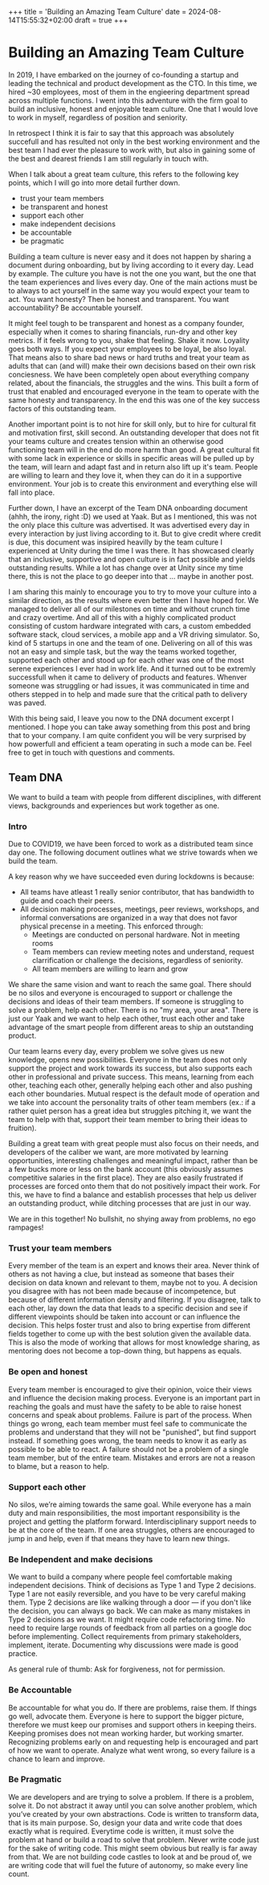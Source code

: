 +++
title = 'Building an Amazing Team Culture'
date = 2024-08-14T15:55:32+02:00
draft = true
+++

# Building an Amazing Team Culture

In 2019, I have embarked on the journey of co-founding a startup and leading the technical and product development as the CTO. In this time, we hired ~30 employees, most of them in the engieering department spread across multiple functions. I went into this adventure with the firm goal to build an inclusive, honest and enjoyable team culture. One that I would love to work in myself, regardless of position and seniority.

In retrospect I think it is fair to say that this approach was absolutely succefull and has resulted not only in the best working environment and the best team I had ever the pleasure to work with, but also in gaining some of the best and dearest friends I am still regularly in touch with.

When I talk about a great team culture, this refers to the following key points, which I will go into more detail further down.

- trust your team members
- be transparent and honest
- support each other
- make independent decisions
- be accountable
- be pragmatic

Building a team culture is never easy and it does not happen by sharing a document during onboarding, but by living according to it every day. Lead by example. The culture you have is not the one you want, but the one that the team experiences and lives every day. One of the main actions must be to always to act yourself in the same way you would expect your team to act.
You want honesty? Then be honest and transparent. You want accountability? Be accountable yourself.

It might feel tough to be transparent and honest as a company founder, especially when it comes to sharing financials, run-dry and other key metrics. If it feels wrong to you, shake that feeling. Shake it now. Loyality goes both ways. If you expect your employees to be loyal, be also loyal. That means also to share bad news or hard truths and treat your team as adults that can (and will) make their own decisions based on their own risk conciesness. We have been completely open about everything company related, about the financials, the struggles and the wins. This built a form of trust that enabled and encouraged everyone in the team to operate with the same honesty and transparency. In the end this was one of the key success factors of this outstanding team.

<!--more-->

Another important point is to not hire for skill only, but to hire for cultural fit and motivation first, skill second. An outstanding developer that does not fit your teams culture and creates tension within an otherwise good functioning team will in the end do more harm than good. A great cultural fit with some lack in experience or skills in specific areas will be pulled up by the team, will learn and adapt fast and in return also lift up it's team. People are willing to learn and they love it, when they can do it in a supportive environment. Your job is to create this environment and everything else will fall into place.

Further down, I have an excerpt of the Team DNA onboarding document (ahhh, the irony, right :D) we used at Yaak. But as I mentioned, this was not the only place this culture was advertised. It was advertised every day in every interaction by just living according to it. But to give credit where credit is due, this document was insipired heavilly by the team culture I experienced at Unity during the time I was there. It has showcased clearly that an inclusive, supportive and open culture is in fact possible and yields outstanding results. While a lot has change over at Unity since my time there, this is not the place to go deeper into that ... maybe in another post.

I am sharing this mainly to encourage you to try to move your culture into a similar direction, as the results where even better then I have hoped for. We managed to deliver all of our milestones on time and without crunch time and crazy overtime. And all of this with a highly complicated product consisting of custom hardware integrated with cars, a custom embedded software stack, cloud services, a mobile app and a VR driving simulator. So, kind of 5 startups in one and the team of one. Delivering on all of this was not an easy and simple task, but the way the teams worked together, supported each other and stood up for each other was one of the most serene experiences I ever had in work life. And it turned out to be extremly successfull when it came to delivery of products and features. Whenver someone was struggling or had issues, it was communicated in time and others stepped in to help and made sure that the critical path to delivery was paved.

With this being said, I leave you now to the DNA document excerpt I mentioned. I hope you can take away something from this post and bring that to your company. I am quite confident you will be very surprised by how powerfull and efficient a team operating in such a mode can be. Feel free to get in touch with questions and comments.

## Team DNA

We want to build a team with people from different disciplines, with different views, backgrounds and experiences but work together as one.

### Intro

Due to COVID19, we have been forced to work as a distributed team since day one. The following document outlines what we strive towards when we build the team.

A key reason why we have succeeded even during lockdowns is because:

- All teams have atleast 1 really senior contributor, that has bandwidth to guide and coach their peers.
- All decision making processes, meetings, peer reviews, workshops, and informal conversations are organized in a way that does not favor physical precense in a meeting. This enforced through:
  - Meetings are conducted on personal hardware. Not in meeting rooms
  - Team members can review meeting notes and understand, request clarrification or challenge the decisions, regardless of seniority.
  - All team members are willing to learn and grow

We share the same vision and want to reach the same goal. There should be no silos and everyone is encouraged to support or challenge the decisions and ideas of their team members. If someone is struggling to solve a problem, help each other. There is no "my area, your area". There is just our Yaak and we want to help each other, trust each other and take advantage of the smart people from different areas to ship an outstanding product.

Our team learns every day, every problem we solve gives us new knowledge, opens new possibilities. Everyone in the team does not only support the project and work towards its success, but also supports each other in professional and private success. This means, learning from each other, teaching each other, generally helping each other and also pushing each other boundaries. Mutual respect is the default mode of operation and we take into account the personality traits of other team members (ex.: if a rather quiet person has a great idea but struggles pitching it, we want the team to help with that, support their team member to bring their ideas to fruition).

Building a great team with great people must also focus on their needs, and developers of the caliber we want, are more motivated by learning opportunities, interesting challenges and meaningful impact, rather than be a few bucks more or less on the bank account (this obviously assumes competitive salaries in the first place). They are also easily frustrated if processes are forced onto them that do not positively impact their work. For this, we have to find a balance and establish processes that help us deliver an outstanding product, while ditching processes that are just in our way.

We are in this together! No bullshit, no shying away from problems, no ego rampages!

### Trust your team members

Every member of the team is an expert and knows their area. Never think of others as not having a clue, but instead as someone that bases their decision on data known and relevant to them, maybe not to you. A decision you disagree with has not been made because of incompetence, but because of different information density and filtering. If you disagree, talk to each other, lay down the data that leads to a specific decision and see if different viewpoints should be taken into account or can influence the decision. This helps foster trust and also to bring expertise from different fields together to come up with the best solution given the available data. This is also the mode of working that allows for most knowledge sharing, as mentoring does not become a top-down thing, but happens as equals.

### Be open and honest

Every team member is encouraged to give their opinion, voice their views and influence the decision making process. Everyone is an important part in reaching the goals and must have the safety to be able to raise honest concerns and speak about problems. Failure is part of the process.
When things go wrong, each team member must feel safe to communicate the problems and understand that they will not be "punished", but find support instead. If something goes wrong, the team needs to know it as early as possible to be able to react. A failure should not be a problem of a single team member, but of the entire team. Mistakes and errors are not a reason to blame, but a reason to help.

### Support each other

No silos, we’re aiming towards the same goal. While everyone has a main duty and main responsibilities, the most important responsibility is the project and getting the platform forward. Interdisciplinary support needs to be at the core of the team. If one area struggles, others are encouraged to jump in and help, even if that means they have to learn new things.

### Be Independent and make decisions

We want to build a company where people feel comfortable making independent decisions. Think of decisions as Type 1 and Type 2 decisions. Type 1 are not easily reversible, and you have to be very careful making them. Type 2 decisions are like walking through a door — if you don't like the decision, you can always go back. We can make as many mistakes in Type 2 decisions as we want. It might require code refactoring time. No need to require large rounds of feedback from all parties on a google doc before implementing. Collect requirements from primary stakeholders, implement, iterate. Documenting why discussions were made is good practice.

As general rule of thumb: Ask for forgiveness, not for permission.

### Be Accountable

Be accountable for what you do. If there are problems, raise them. If things go well, advocate them. Everyone is here to support the bigger picture, therefore we must keep our promises and support others in keeping theirs. Keeping promises does not mean working harder, but working smarter. Recognizing problems early on and requesting help is encouraged and part of how we want to operate. Analyze what went wrong, so every failure is a chance to learn and improve.

### Be Pragmatic

We are developers and are trying to solve a problem. If there is a problem, solve it. Do not abstract it away until you can solve another problem, which you’ve created by your own abstractions. Code is written to transform data, that is its main purpose. So, design your data and write code that does exactly what is required. Everytime code is written, it must solve the problem at hand or build a road to solve that problem. Never write code just for the sake of writing code. This might seem obvious but really is far away from that. We are not building code castles to look at and be proud of, we are writing code that will fuel the future of autonomy, so make every line count.
